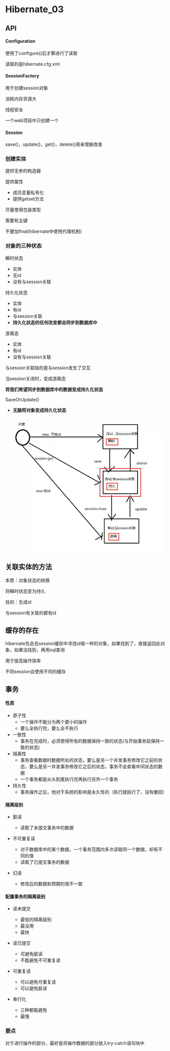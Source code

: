 # Hibernate_03

## API

#### Configuration 

使用了configure()后才算进行了读取

读取的是hibernate.cfg.xml

#### SessionFactory

用于创建session对象

消耗内存资源大

线程安全

一个web项目中只创建一个

#### Session

save()，update()，get()，delete()用来增删改查

### 创建实体

提供无参的构造器

提供属性

- 成员变量私有化
- 提供getset方法

尽量使用包装类型

需要有主键

不要加final(hibernate中使用代理机制)

### 对象的三种状态

瞬时状态

- 实体
- 无id
- 没有与session关联

持久化状态

- 实体
- 有id
- 与session关联
- **持久化状态的任何改变都会同步到数据库中**

游离态

- 实体
- 有id
- 没有与session关联

与session关联指的是与session发生了交互

当session关闭时，变成游离态

**将我们希望同步到数据库中的数据变成持久化状态**

SaveOrUpdate()

- **无脑将对象变成持久化状态**

![img](./Snipaste_2020-02-04_20-48-55.png)

## 关联实体的方法

本质：对象状态的转换

将瞬时状态变为持久

目的：生成id

与session有关联的都有id

## 缓存的存在

hibernate先会去session缓存中寻找id值一样的对象，如果找到了，直接返回此对象，如果没找到，再用sql查询

用于提高操作效率

不同session会使用不同的缓存

## 事务

#### 性质

- 原子性
  - 一个操作不能分为两个更小的操作
  - 要么全执行完，要么全不执行
- 一致性
  - 事务在完成时，必须使得所有的数据保持一致的状态(与开始事务前保持一致的状态)
- 隔离性
  - 事务查看数据时数据所处的状态，要么是另一个并发事务修改它之前的状态，要么是另一并发事务修改它之后的状态，事务不会查看中间状态的数据
  - 一个事务都是从头到尾执行完再执行另外一个事务
- 持久性
  - 事务操作之后，他对于系统的影响是永久性的（执行就执行了，没有撤回）

#### 隔离级别

- 脏读
  - 读取了未提交事务中的数据

- 不可重复读
  - 对于数据库中的某个数据，一个事务范围内多次读取同一个数据，却有不同的值
  - 读取了已提交事务的数据

- 幻读
  - 修改后的数据和预期的值不一致

#### 配置事务的隔离级别

- 读未提交
  - 最低的隔离级别
  - 最没用
  - 最快

- 读已提交
  - 可避免脏读
  - 不能避免不可重复读
- 可重复读
  - 可以避免可重复读
  - 可以避免脏读
- 串行化
  - 三种都能避免
  - 最慢

### 要点

对于进行操作的部分，最好是将操作数据的部分放入try-catch语句块中